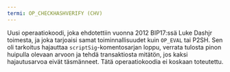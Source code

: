 ```yaml
---
termi: OP_CHECKHASHVERIFY (CHV)
---
```


Uusi operaatiokoodi, joka ehdotettiin vuonna 2012 BIP17:ssä Luke Dashjr toimesta, ja joka tarjoaisi samat toiminnallisuudet kuin `OP_EVAL` tai P2SH. Sen oli tarkoitus hajauttaa `scriptSig`-komentosarjan loppu, verrata tulosta pinon huipulla olevaan arvoon ja tehdä transaktiosta mitätön, jos kaksi hajautusarvoa eivät täsmänneet. Tätä operaatiokoodia ei koskaan toteutettu.